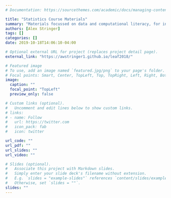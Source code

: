 ```yaml
---
# Documentation: https://sourcethemes.com/academic/docs/managing-content/

title: "Statistics Course Materials"
summary: "Materials focussed on data and computational literacy, for instructors to use in their statistics courses."
authors: [Alex Stringer]
tags: []
categories: []
date: 2019-10-18T14:06:10-04:00

# Optional external URL for project (replaces project detail page).
external_link: "https://awstringer1.github.io/leaf2018/"

# Featured image
# To use, add an image named `featured.jpg/png` to your page's folder.
# Focal points: Smart, Center, TopLeft, Top, TopRight, Left, Right, BottomLeft, Bottom, BottomRight.
image:
  caption: ""
  focal_point: "TopLeft"
  preview_only: false

# Custom links (optional).
#   Uncomment and edit lines below to show custom links.
# links:
# - name: Follow
#   url: https://twitter.com
#   icon_pack: fab
#   icon: twitter

url_code: ""
url_pdf: ""
url_slides: ""
url_video: ""

# Slides (optional).
#   Associate this project with Markdown slides.
#   Simply enter your slide deck's filename without extension.
#   E.g. `slides = "example-slides"` references `content/slides/example-slides.md`.
#   Otherwise, set `slides = ""`.
slides: ""
---
```

